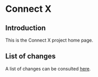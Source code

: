 # Connect X

## Introduction

This is the Connect X project home page.

## List of changes

A list of changes can be consulted [here](./changelogs/changes.md).
